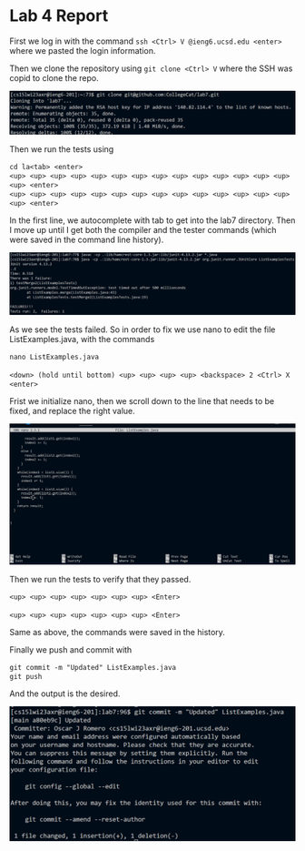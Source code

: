 # Lab 4 Report

First we log in with the command `ssh <Ctrl> V @ieng6.ucsd.edu <enter>` where we pasted the login information.

Then we clone the repository using `git clone <Ctrl> V` where the SSH was copid to clone the repo.

![Image](git-clone.png)

Then we run the tests using 

```
cd la<tab> <enter>
<up> <up> <up> <up> <up> <up> <up> <up> <up> <up> <up> <up> <up> <up> <up> <enter>
<up> <up> <up> <up> <up> <up> <up> <up> <up> <up> <up> <up> <up> <up> <up> <enter>
```

In the first line, we autocomplete with tab to get into the lab7 directory.
Then I move up until I get both the compiler and the tester commands (which were saved in the command line history).

![Image](tests-failed.png)

As we see the tests failed. So in order to fix we use nano to edit the file ListExamples.java, with the commands

```
nano ListExamples.java

<down> (hold until bottom) <up> <up> <up> <up> <backspace> 2 <Ctrl> X <enter>
```

Frist we initialize nano, then we scroll down to the line that needs to be fixed, and replace the right value.

![Image](nano.png)

Then we run the tests to verify that they passed.

```
<up> <up> <up> <up> <up> <up> <up> <Enter>

<up> <up> <up> <up> <up> <up> <up> <Enter>
```

Same as above, the commands were saved in the history.

Finally we push and commit with 
```
git commit -m "Updated" ListExamples.java
git push
```
And the output is the desired.

![Image](commit.png)
